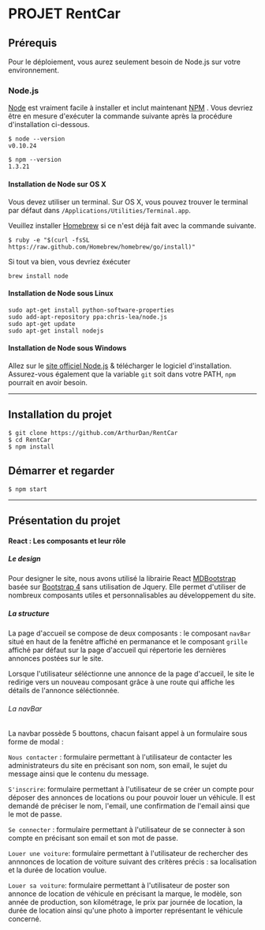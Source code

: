 # PROJET RentCar

## Prérequis

Pour le déploiement, vous aurez seulement besoin de Node.js sur votre environnement.

### Node.js

[Node](http://nodejs.org/) est vraiment facile à installer et inclut maintenant [NPM](https://npmjs.org/) . Vous devriez être en mesure d'exécuter la commande suivante après la procédure d'installation ci-dessous.

    $ node --version
    v0.10.24

    $ npm --version
    1.3.21

#### Installation de Node sur OS X

Vous devez utiliser un terminal. Sur OS X, vous pouvez trouver le terminal par défaut dans `/Applications/Utilities/Terminal.app`.

Veuillez installer [Homebrew](http://brew.sh/) si ce n'est déjà fait avec la commande suivante.

    $ ruby -e "$(curl -fsSL https://raw.github.com/Homebrew/homebrew/go/install)"

Si tout va bien, vous devriez éxécuter

    brew install node

#### Installation de Node sous Linux

    sudo apt-get install python-software-properties
    sudo add-apt-repository ppa:chris-lea/node.js
    sudo apt-get update
    sudo apt-get install nodejs

#### Installation de Node sous Windows

Allez sur le [site officiel Node.js](http://nodejs.org/) & télécharger le logiciel d'installation.
Assurez-vous également que la variable `git` soit dans votre PATH, `npm` pourrait en avoir besoin.

---

## Installation du projet

    $ git clone https://github.com/ArthurDan/RentCar
    $ cd RentCar
    $ npm install

## Démarrer et regarder

    $ npm start

---

## Présentation du projet

#### React : Les composants et leur rôle

##### Le design

Pour designer le site, nous avons utilisé la librairie React [MDBootstrap](https://mdbootstrap.com/react/) basée sur [Bootstrap 4](https://getbootstrap.com/) sans utilisation de Jquery. Elle permet d'utiliser de nombreux composants utiles et personnalisables au développement du site.

##### La structure

La page d'accueil se compose de deux composants : le composant `navBar` situé en haut de la fenêtre affiché en permanance et le composant `grille` affiché par défaut sur la page d'accueil qui répertorie les dernières annonces postées sur le site.

Lorsque l'utilisateur séléctionne une annonce de la page d'accueil, le site le redirige vers un nouveau composant grâce à une route qui affiche les détails de l'annonce séléctionnée.

###### La navBar

La navbar possède 5 bouttons, chacun faisant appel à un formulaire sous forme de modal :

`Nous contacter` : formulaire permettant à l'utilisateur de contacter les administrateurs du site en précisant son nom, son email, le sujet du message ainsi que le contenu du message.

`S'inscrire`: formulaire permettant à l'utilisateur de se créer un compte pour déposer des annonces de locations ou pour pouvoir louer un véhicule. Il est demandé de préciser le nom, l'email, une confirmation de l'email ainsi que le mot de passe.

`Se connecter` : formulaire permettant à l'utilisateur de se connecter à son compte en précisant son email et son mot de passe.

`Louer une voiture`: formulaire permettant à l'utilisateur de rechercher des annnonces de location de voiture suivant des critères précis : sa localisation et la durée de location voulue.

`Louer sa voiture`: formulaire permettant à l'utilisateur de poster son annonce de location de véhicule en précisant la marque, le modèle, son année de production, son kilométrage, le prix par journée de location, la durée de location ainsi qu'une photo à importer représentant le véhicule concerné.


